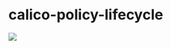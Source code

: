 # calico-policy-lifecycle

![](https://github.com/bikram20/calico-policy-lifecycle/workflows/Validate/badge.svg?branch=team1)
